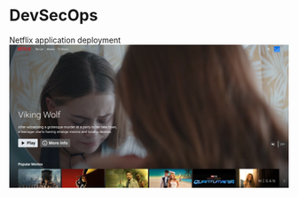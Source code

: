 # DevSecOps
Netflix application deployment
![Home Page Image](https://github.com/ShantanuKokate/DevSecOps/blob/main/home-page.png?raw=true)

